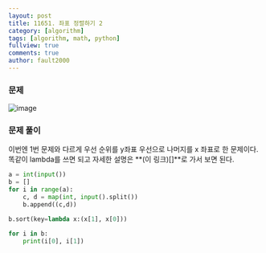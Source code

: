 ```yaml
---
layout: post
title: 11651. 좌표 정렬하기 2
category: [algorithm]
tags: [algorithm, math, python]
fullview: true
comments: true
author: fault2000
---
```

### 문제

![image](https://user-images.githubusercontent.com/73513005/151021243-afb69fa6-8a31-445f-b171-e90dfa576b30.png)

### 문제 풀이

이번엔 1번 문제와 다르게 우선 순위를 y좌표 우선으로 나머지를 x 좌표로 한 문제이다. 똑같이 lambda를 쓰면 되고 자세한 설명은 **(이 링크)[]**로 가서 보면 된다.  

```python
a = int(input())
b = []
for i in range(a):
    c, d = map(int, input().split())
    b.append((c,d))

b.sort(key=lambda x:(x[1], x[0]))

for i in b:
    print(i[0], i[1])
```